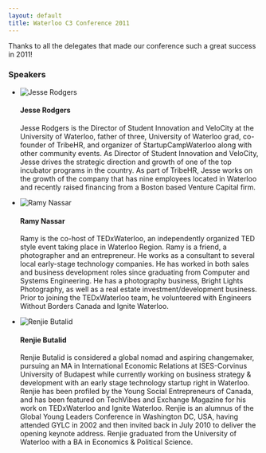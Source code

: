 ```yaml
---
layout: default
title: Waterloo C3 Conference 2011
---
```

Thanks to all the delegates that made our conference such a great success in 2011!

### Speakers

<ul class="media-list">
	<li class="media">
		<img class="media-object pull-left" src="http://i.imgur.com/NaHHgxL.png" alt="Jesse Rodgers">
		<div class="media-body">
			<h4 class="media-heading">Jesse Rodgers</h4>
			<p>Jesse Rodgers is the Director of Student Innovation and VeloCity at the University of Waterloo, father of three, University of Waterloo grad, co-founder of TribeHR, and organizer of StartupCampWaterloo along with other community events. As Director of Student Innovation and VeloCity, Jesse drives the strategic direction and growth of one of the top incubator programs in the country. As part of TribeHR, Jesse works on the growth of the company that has nine employees located in Waterloo and recently raised financing from a Boston based Venture Capital firm.</p>
		</div>
	</li>
	<li class="media">
		<img class="media-object pull-left" src="http://i.imgur.com/d81cvxn.jpg" alt="Ramy Nassar">
		<div class="media-body">
			<h4 class="media-heading">Ramy Nassar</h4>
			<p>Ramy is the co-host of TEDxWaterloo, an independently organized TED style event taking place in Waterloo Region. Ramy is a friend, a photographer and an entrepreneur. He works as a consultant to several local early-stage technology companies. He has worked in both sales and business development roles since graduating from Computer and Systems Engineering. He has a photography business, Bright Lights Photography, as well as a real estate investment/development business. Prior to joining the TEDxWaterloo team, he volunteered with Engineers Without Borders Canada and Ignite Waterloo.</p>
		</div>
	</li>
	<li class="media">
		<img class="media-object pull-left" src="http://i.imgur.com/MiI6s3b.jpg" alt="Renjie Butalid">
		<div class="media-body">
			<h4 class="media-heading">Renjie Butalid</h4>
			<p>Renjie Butalid is considered a global nomad and aspiring changemaker, pursuing an MA in International Economic Relations at ISES-Corvinus University of Budapest while currently working on business strategy &amp; development with an early stage technology startup right in Waterloo. Renjie has been profiled by the Young Social Entrepreneurs of Canada, and has been featured on TechVibes and Exchange Magazine for his work on TEDxWaterloo and Ignite Waterloo. Renjie is an alumnus of the Global Young Leaders Conference in Washington DC, USA, having attended GYLC in 2002 and then invited back in July 2010 to deliver the opening keynote address. Renjie graduated from the University of Waterloo with a BA in Economics &amp; Political Science.</p>
		</div>
	</li>
</ul>
